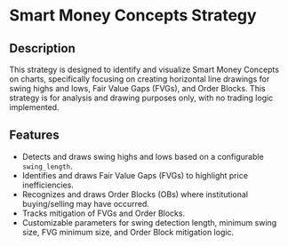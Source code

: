 # Smart Money Concepts Strategy

## Description
This strategy is designed to identify and visualize Smart Money Concepts on charts, specifically focusing on creating horizontal line drawings for swing highs and lows, Fair Value Gaps (FVGs), and Order Blocks. This strategy is for analysis and drawing purposes only, with no trading logic implemented.

## Features
- Detects and draws swing highs and lows based on a configurable `swing_length`.
- Identifies and draws Fair Value Gaps (FVGs) to highlight price inefficiencies.
- Recognizes and draws Order Blocks (OBs) where institutional buying/selling may have occurred.
- Tracks mitigation of FVGs and Order Blocks.
- Customizable parameters for swing detection length, minimum swing size, FVG minimum size, and Order Block mitigation logic.

